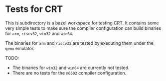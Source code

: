 # Tests for CRT

This is subdirectory is a bazel workspace for testing CRT.  It contains
some very simple tests to make sure the compiler configuration can build
binaries for `arm`, `riscv32`, `win32` and `win64`.

The binaries for `arm` and `riscv32` are tested by executing them under
the `qemu` emulator.

TODO:
- The binaries for `win32` and `win64` are currently not tested.
- There are no tests for the `m6502` compiler configuration.
